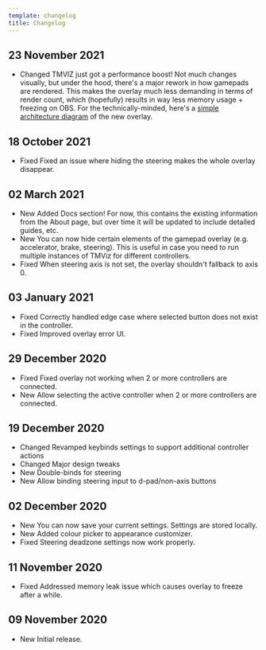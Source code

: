 ```yaml
---
template: changelog
title: Changelog
---
```


## 23 November 2021

- <span class="feature--changed">Changed</span> TMVIZ just got a performance boost! Not much changes visually, but under the hood, there's a major rework in how gamepads are rendered. This makes the overlay much less demanding in terms of render count, which (hopefully) results in way less memory usage + freezing on OBS. For the technically-minded, here's a [simple architecture diagram](https://user-images.githubusercontent.com/5663877/142922932-dbd4ef65-92fe-43a0-bf16-b1c7632d8d27.png) of the new overlay.

## 18 October 2021

- <span class="feature--fixed">Fixed</span> Fixed an issue where hiding the steering makes the whole overlay disappear.

## 02 March 2021

- <span class="feature--new">New</span> Added Docs section! For now, this contains the existing information from the About page, but over time it will be updated to include detailed guides, etc.
- <span class="feature--new">New</span> You can now hide certain elements of the gamepad overlay (e.g. accelerator, brake, steering). This is useful in case you need to run multiple instances of TMViz for different controllers.
- <span class="feature--fixed">Fixed</span> When steering axis is not set, the overlay shouldn't fallback to axis 0.

## 03 January 2021

- <span class="feature--fixed">Fixed</span> Correctly handled edge case where selected button does not exist in the controller.
- <span class="feature--fixed">Fixed</span> Improved overlay error UI.

## 29 December 2020

- <span class="feature--fixed">Fixed</span> Fixed overlay not working when 2 or more controllers are connected.
- <span class="feature--new">New</span> Allow selecting the active controller when 2 or more controllers are connected.

## 19 December 2020

- <span class="feature--changed">Changed</span> Revamped keybinds settings to support additional controller actions
- <span class="feature--changed">Changed</span> Major design tweaks
- <span class="feature--new">New</span> Double-binds for steering
- <span class="feature--new">New</span> Allow binding steering input to d-pad/non-axis buttons

## 02 December 2020

- <span class="feature--new">New</span> You can now save your current settings. Settings are stored locally.
- <span class="feature--new">New</span> Added colour picker to appearance customizer.
- <span class="feature--fixed">Fixed</span> Steering deadzone settings now work properly.

## 11 November 2020

- <span class="feature--fixed">Fixed</span> Addressed memory leak issue which causes overlay to freeze after a while.

## 09 November 2020

- <span class="feature--new">New</span> Initial release.
